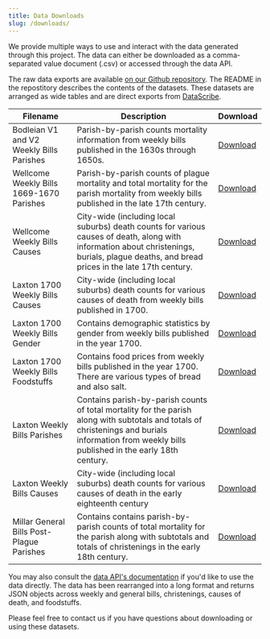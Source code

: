 ```yaml
---
title: Data Downloads
slug: /downloads/
---
```


We provide multiple ways to use and interact with the data generated through this project. The data can either be downloaded as a comma-separated value document (.csv) or accessed through the data API. 

The raw data exports are available [on our Github repository](https://github.com/chnm/bom/tree/main/bom-data/data-csvs). The README in the repostitory describes the contents of the datasets. These datasets are arranged as wide tables and are direct exports from [DataScribe](https://datascribe.tech).

| Filename | Description | Download |
| -------- | ----------- | -------- |
| Bodleian V1 and V2 Weekly Bills Parishes | Parish-by-parish counts mortality information from weekly bills published in the 1630s through 1650s. | [Download](https://github.com/chnm/bom/tree/main/bom-data/data-csvs) |
| Wellcome Weekly Bills 1669-1670 Parishes | Parish-by-parish counts of plague mortality and total mortality for the parish mortality from weekly bills published in the late 17th century. | [Download](https://github.com/chnm/bom/tree/main/bom-data/data-csvs) | 
| Wellcome Weekly Bills Causes | City-wide (including local suburbs) death counts for various causes of death, along with information about christenings, burials, plague deaths, and bread prices in the late 17th century. | [Download](https://github.com/chnm/bom/tree/main/bom-data/data-csvs) |
| Laxton 1700 Weekly Bills Causes | City-wide (including local suburbs) death counts for various causes of death from weekly bills published in 1700. | [Download](https://github.com/chnm/bom/tree/main/bom-data/data-csvs) |
| Laxton 1700 Weekly Bills Gender | Contains demographic statistics by gender from weekly bills published in the year 1700. | [Download](https://github.com/chnm/bom/tree/main/bom-data/data-csvs) |
| Laxton 1700 Weekly Bills Foodstuffs | Contains food prices from weekly bills published in the year 1700. There are various types of bread and also salt. | [Download](https://github.com/chnm/bom/tree/main/bom-data/data-csvs) |
| Laxton Weekly Bills Parishes | Contains parish-by-parish counts of total mortality for the parish along with subtotals and totals of christenings and burials information from weekly bills published in the early 18th century. | [Download](https://github.com/chnm/bom/tree/main/bom-data/data-csvs) |
| Laxton Weekly Bills Causes | City-wide (including local suburbs) death counts for various causes of death in the early eighteenth century | [Download](https://github.com/chnm/bom/tree/main/bom-data/data-csvs) |
| Millar General Bills Post-Plague Parishes | Contains contains parish-by-parish counts of total mortality for the parish along with subtotals and totals of christenings in the early 18th century. | [Download](https://github.com/chnm/bom/tree/main/bom-data/data-csvs) |

You may also consult the [data API's documentation](/api/) if you'd like to use the data directly. The data has been rearranged into a long format and returns JSON objects across weekly and general bills, christenings, causes of death, and foodstuffs.

Please feel free to contact us if you have questions about downloading or using these datasets.